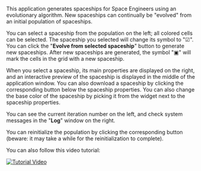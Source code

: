 This application generates spaceships for Space Engineers using an evolutionary algorithm. New spaceships can continually be "evolved" from an initial population of spaceships.

You can select a spaceship from the population on the left; all colored cells can be selected. The spaceship you selected will change its symbol to "☑". You can click the "**Evolve from selected spaceship**" button to generate new spaceships. After new spaceships are generated, the symbol "▣" will mark the cells in the grid with a new spaceship.

When you select a spaceship, its main properties are displayed on the right, and an interactive preview of the spaceship is displayed in the middle of the application window. You can also download a spaceship by clicking the corresponding button below the spaceship properties. You can also change the base color of the spaceship by picking it from the widget next to the spaceship properties.

You can see the current iteration number on the left, and check system messages in the "**Log**" window on the right.

You can reinitialize the population by clicking the corresponding button (beware: it may take a while for the reinitialization to complete).


You can also follow this video tutorial:

[![Tutorial Video](https://img.youtube.com/vi/3Gu1bUekdfU/0.jpg)](https://youtu.be/3Gu1bUekdfU "PCGSEPy webapp quickstart tutorial")